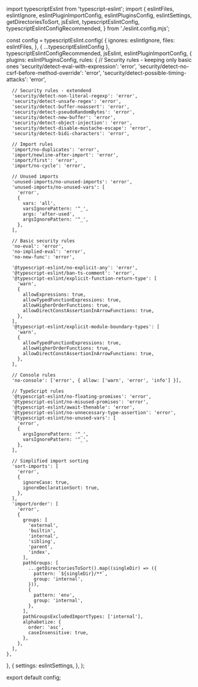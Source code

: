 import typescriptEslint from 'typescript-eslint';
import {
  eslintFiles,
  eslintIgnore,
  eslintPluginImportConfig,
  eslintPluginsConfig,
  eslintSettings,
  getDirectoriesToSort,
  jsEslint,
  typescriptEslintConfig,
  typescriptEslintConfigRecommended,
} from './eslint.config.mjs';

const config = typescriptEslint.config(
  {
    ignores: eslintIgnore,
    files: eslintFiles,
  },
  { ...typescriptEslintConfig },
  typescriptEslintConfigRecommended,
  jsEslint,
  eslintPluginImportConfig,
  {
    plugins: eslintPluginsConfig,
    rules: {
      // Security rules - keeping only basic ones
      'security/detect-eval-with-expression': 'error',
      'security/detect-no-csrf-before-method-override': 'error',
      'security/detect-possible-timing-attacks': 'error',

      // Security rules - extendend
      'security/detect-non-literal-regexp': 'error',
      'security/detect-unsafe-regex': 'error',
      'security/detect-buffer-noassert': 'error',
      'security/detect-pseudoRandomBytes': 'error',
      'security/detect-new-buffer': 'error',
      'security/detect-object-injection': 'error',
      'security/detect-disable-mustache-escape': 'error',
      'security/detect-bidi-characters': 'error',

      // Import rules
      'import/no-duplicates': 'error',
      'import/newline-after-import': 'error',
      'import/first': 'error',
      'import/no-cycle': 'error',

      // Unused imports
      'unused-imports/no-unused-imports': 'error',
      'unused-imports/no-unused-vars': [
        'error',
        {
          vars: 'all',
          varsIgnorePattern: '^_',
          args: 'after-used',
          argsIgnorePattern: '^_',
        },
      ],

      // Basic security rules
      'no-eval': 'error',
      'no-implied-eval': 'error',
      'no-new-func': 'error',

      '@typescript-eslint/no-explicit-any': 'error',
      '@typescript-eslint/ban-ts-comment': 'error',
      '@typescript-eslint/explicit-function-return-type': [
        'warn',
        {
          allowExpressions: true,
          allowTypedFunctionExpressions: true,
          allowHigherOrderFunctions: true,
          allowDirectConstAssertionInArrowFunctions: true,
        },
      ],
      '@typescript-eslint/explicit-module-boundary-types': [
        'warn',
        {
          allowTypedFunctionExpressions: true,
          allowHigherOrderFunctions: true,
          allowDirectConstAssertionInArrowFunctions: true,
        },
      ],

      // Console rules
      'no-console': ['error', { allow: ['warn', 'error', 'info'] }],

      // TypeScript rules
      '@typescript-eslint/no-floating-promises': 'error',
      '@typescript-eslint/no-misused-promises': 'error',
      '@typescript-eslint/await-thenable': 'error',
      '@typescript-eslint/no-unnecessary-type-assertion': 'error',
      '@typescript-eslint/no-unused-vars': [
        'error',
        {
          argsIgnorePattern: '^_',
          varsIgnorePattern: '^_',
        },
      ],

      // Simplified import sorting
      'sort-imports': [
        'error',
        {
          ignoreCase: true,
          ignoreDeclarationSort: true,
        },
      ],
      'import/order': [
        'error',
        {
          groups: [
            'external',
            'builtin',
            'internal',
            'sibling',
            'parent',
            'index',
          ],
          pathGroups: [
            ...getDirectoriesToSort().map((singleDir) => ({
              pattern: `${singleDir}/**`,
              group: 'internal',
            })),
            {
              pattern: 'env',
              group: 'internal',
            },
          ],
          pathGroupsExcludedImportTypes: ['internal'],
          alphabetize: {
            order: 'asc',
            caseInsensitive: true,
          },
        },
      ],
    },
  },
  {
    settings: eslintSettings,
  },
);

export default config;
